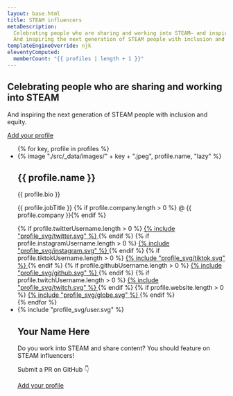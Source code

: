 ```yaml
---
layout: base.html
title: STEAM influencers
metaDescription:
  Celebrating people who are sharing and working into STEAM— and inspires the
  And inspiring the next generation of STEAM people with inclusion and equity.
templateEngineOverride: njk
eleventyComputed:
  memberCount: "{{ profiles | length + 1 }}"
---
```


<section class="hero">
  <div class="hero__content">
    <h1 class="hero__contentHeadline">Celebrating people who are sharing and working into STEAM</h1>
    <p  class="hero__contentByline">And inspiring the next generation of STEAM people with inclusion and equity.</p>
    <div class="hero__buttons">
      <a href="https://github.com/#readme" target="_blank" class="hero__button">Add your profile</a>
      <!-- <a href="https://jamstack.org/discord" target="_blank" class="hero__button hero__button--alt">Join the discord</a> -->
    </div>
  </div>
</section>

<section>
  <ul class="profiles">
  {% for key, profile in profiles %}
      <li class="profiles__item">
        <span class="profiles__itemImgWrapper">
         {% image "./src/_data/images/" + key + ".jpeg", profile.name, "lazy" %}
        </span>
        <span class="profiles__itemTextWrapper">
          <h2 class="profiles__itemName">{{ profile.name }}</h2>
          <p class="profiles__itemBio">{{ profile.bio }}</p>
          <p class="profiles__itemJob">{{ profile.jobTitle }} {% if profile.company.length > 0 %} @ {{ profile.company }}{% endif %}</p>
          <span class="profiles__itemSocials">
            {% if profile.twitterUsername.length > 0 %}
              <a href="https://twitter.com/{{ profile.twitterUsername }}" 
                target="_blank" title="{{ profile.name }} on Twitter">
                {% include "profile_svg/twitter.svg" %}
              </a>
            {% endif %}
            {% if profile.instagramUsername.length > 0 %}
              <a href="https://instagram.com/{{ profile.instagramUsername }}" 
                target="_blank" title="{{ profile.name }} on instagram">
                  {% include "profile_svg/instagram.svg" %}
              </a>
            {% endif %}
            {% if profile.tiktokUsername.length > 0 %}
              <a href="https://tiktok.com/{{ profile.tiktokUsername }}" 
                target="_blank" title="{{ profile.name }} on Tiktok">
                  {% include "profile_svg/tiktok.svg" %}
              </a>
            {% endif %}
            {% if profile.githubUsername.length > 0 %}
              <a href="https://github.com/{{ profile.githubUsername }}" 
              target="_blank" title="{{ profile.name }} on Github">
                {% include "profile_svg/github.svg" %}
              </a>
            {% endif %}
            {% if profile.twitchUsername.length > 0 %}
              <a href="https://twitch.tv/{{ profile.twitchUsername }}" 
                target="_blank" title="{{ profile.name }} on Twitch">
                  {% include "profile_svg/twitch.svg" %}
              </a>
            {% endif %}
            {% if profile.website.length > 0 %}
              <a href="{{ profile.website }}" 
                target="_blank" title="{{ profile.name }}'s Website">
                {% include "profile_svg/globe.svg" %}
              </a>
            {% endif %}
          </span>
        </span>
      </li>
    {% endfor %}
      <li class="profiles__item">
        <span class="profiles__itemImgWrapper profiles__itemImgWrapper--blank">
         {% include "profile_svg/user.svg" %}
        </span>
        <span class="profiles__itemTextWrapper">
          <h2 class="profiles__itemName">Your Name Here</h2>
          <p class="profiles__itemBio">Do you work into STEAM and share content? You should feature on STEAM influencers!</p>
          <p class="profiles__itemJob">Submit a PR on GitHub 👇</p>
           <span class="profiles__itemSocials">
            <a class="profiles__ctaButton" href="" target="_blank">Add your profile</a>
          </span>
        </span>
      </li>
  </ul>
</section>
